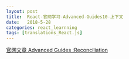```yaml
---
layout: post
title:  React-官网学习-Advanced-Guides10-上下文
date:   2018-5-28
categories: react_learnning
tags: [translations_React.js]
---
```

<big></big>


[官网文章 Advanced Guides :Reconciliation](https://reactjs.org/docs/reconciliation.html)


